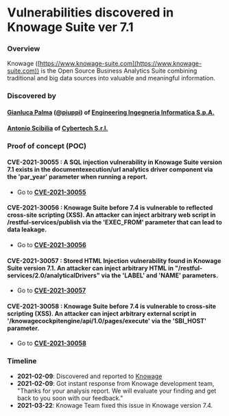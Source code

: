 
# Vulnerabilities discovered in Knowage Suite ver 7.1

### Overview
Knowage ([https://www.knowage-suite.com](https://www.knowage-suite.com)) is the Open Source Business Analytics Suite combining traditional and big data sources into valuable and meaningful information.

### Discovered by
#### [Gianluca Palma](https://www.linkedin.com/in/piuppi/) ([@piuppi](https://twitter.com/piuppi)) of [Engineering Ingegneria Informatica S.p.A.](https://www.eng.it)
#### [Antonio Scibilia](https://www.linkedin.com/in/nynuz/) of [Cybertech S.r.l.](https://cybertech.eu)
 
### Proof of concept (POC)

#### CVE-2021-30055 : A SQL injection vulnerability in Knowage Suite version 7.1 exists in the documentexecution/url analytics driver component via the 'par_year' parameter when running a report.

- Go to **[CVE-2021-30055](SQLi-KnowageSuite.md)**

#### CVE-2021-30056 : Knowage Suite before 7.4 is vulnerable to reflected cross-site scripting (XSS). An attacker can inject arbitrary web script in /restful-services/publish via the 'EXEC_FROM' parameter that can lead to data leakage.

- Go to **[CVE-2021-30056](XSS-KnowageSuite.md)**

#### CVE-2021-30057 : Stored HTML Injection vulnerability found in Knowage Suite version 7.1. An attacker can inject arbitrary HTML in "/restful-services/2.0/analyticalDrivers" via the 'LABEL' and 'NAME' parameters.

- Go to **[CVE-2021-30057](HTLM-Injection-KnowageSuite.md)**

#### CVE-2021-30058 : Knowage Suite before 7.4 is vulnerable to cross-site scripting (XSS). An attacker can inject arbitrary external script in '/knowagecockpitengine/api/1.0/pages/execute' via the 'SBI_HOST' parameter.

- Go to **[CVE-2021-30058](XSSI-KnowageSuite.md)**

### Timeline
- **2021-02-09**: Discovered and reported to [Knowage](https://www.knowage-suite.com)
- **2021-02-09**: Got instant response from Knowage development team, "Thanks for your analysis report. We will evaluate your finding and get back to you soon with our feedback."
- **2021-03-22**: Knowage Team fixed this issue in Knowage version 7.4.
